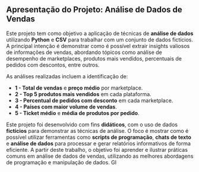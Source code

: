 ## Apresentação do Projeto: Análise de Dados de Vendas

Este projeto tem como objetivo a aplicação de técnicas de **análise de dados** utilizando **Python** e **CSV** para trabalhar com um conjunto de dados fictícios. A principal intenção é demonstrar como é possível extrair insights valiosos de informações de vendas, abordando tópicos como análise de desempenho de marketplaces, produtos mais vendidos, percentuais de pedidos com descontos, entre outros.

As análises realizadas incluem a identificação de:

- **1 - Total de vendas** e **preço médio** por marketplace.
- **2 - Top 5 produtos mais vendidos** em cada plataforma.
- **3 - Percentual de pedidos com desconto** em cada marketplace.
- **4 - Países com maior volume de vendas**.
- **5 - Ticket médio** e **média de produtos por pedido**.

Este projeto foi desenvolvido com fins **didáticos**, com o uso de dados **fictícios** para demonstrar as técnicas de análise. O foco é mostrar como é possível utilizar ferramentas como **scripts de programação**, **chats de texto** e **análise de dados** para processar e gerar relatórios informativos de forma eficiente. A partir deste trabalho, o objetivo foi aprender e ilustrar práticas comuns em análise de dados de vendas, utilizando as melhores abordagens de programação e manipulação de dados.
GI
